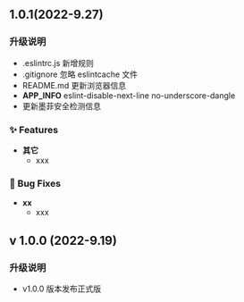 ## 1.0.1(2022-9.27)

### 升级说明

- .eslintrc.js 新增规则
- .gitignore 忽略 eslintcache 文件
- README.md 更新浏览器信息
- **APP_INFO** eslint-disable-next-line no-underscore-dangle
- 更新墨菲安全检测信息

### ✨ Features

- **其它**
  - xxx

### 🐛 Bug Fixes

- **xx**
  - xxx

## v 1.0.0 (2022-9.19)

### 升级说明

- v1.0.0 版本发布正式版
